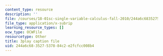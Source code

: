 ```yaml
---
content_type: resource
description: ''
file: /courses/18-01sc-single-variable-calculus-fall-2010/244a6c683527537884c2e2fcfcc008b4_HgEqXhsIq_g.vtt
file_type: application/x-subrip
learning_resource_types: []
ocw_type: OCWFile
resourcetype: Other
title: 3play caption file
uid: 244a6c68-3527-5378-84c2-e2fcfcc008b4
---
```

